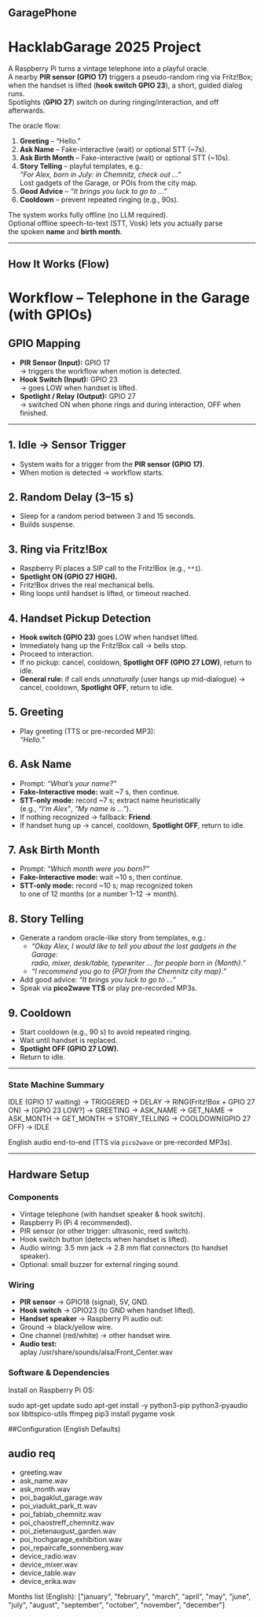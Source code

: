 ## GaragePhone

# HacklabGarage 2025 Project

A Raspberry Pi turns a vintage telephone into a playful oracle.  
A nearby **PIR sensor (GPIO 17)** triggers a pseudo-random ring via Fritz!Box;  
when the handset is lifted (**hook switch GPIO 23**), a short, guided dialog runs.  
Spotlights (**GPIO 27**) switch on during ringing/interaction, and off afterwards.

The oracle flow:

1. **Greeting** – “Hello.”
2. **Ask Name** – Fake-interactive (wait) or optional STT (~7s).  
3. **Ask Birth Month** – Fake-interactive (wait) or optional STT (~10s).  
4. **Story Telling** – playful templates, e.g.:  
   *“For Alex, born in July: in Chemnitz, check out …”*  
   Lost gadgets of the Garage, or POIs from the city map.  
5. **Good Advice** – *“It brings you luck to go to …”*  
6. **Cooldown** – prevent repeated ringing (e.g., 90s).

The system works fully offline (no LLM required).  
Optional offline speech-to-text (STT, Vosk) lets you actually parse  
the spoken **name** and **birth month**.


---

## How It Works (Flow)
# Workflow – Telephone in the Garage (with GPIOs)

## GPIO Mapping
- **PIR Sensor (Input):** GPIO 17  
  → triggers the workflow when motion is detected.  
- **Hook Switch (Input):** GPIO 23  
  → goes LOW when handset is lifted.  
- **Spotlight / Relay (Output):** GPIO 27  
  → switched ON when phone rings and during interaction, OFF when finished.  

---

## 1. Idle → Sensor Trigger
- System waits for a trigger from the **PIR sensor (GPIO 17)**.  
- When motion is detected → workflow starts.

## 2. Random Delay (3–15 s)
- Sleep for a random period between 3 and 15 seconds.  
- Builds suspense.

## 3. Ring via Fritz!Box
- Raspberry Pi places a SIP call to the Fritz!Box (e.g., `**1`).  
- **Spotlight ON (GPIO 27 HIGH).**  
- Fritz!Box drives the real mechanical bells.  
- Ring loops until handset is lifted, or timeout reached.

## 4. Handset Pickup Detection
- **Hook switch (GPIO 23)** goes LOW when handset lifted.  
- Immediately hang up the Fritz!Box call → bells stop.  
- Proceed to interaction.  
- If no pickup: cancel, cooldown, **Spotlight OFF (GPIO 27 LOW)**, return to idle.  
- **General rule:** if call ends *unnaturally* (user hangs up mid-dialogue) → cancel, cooldown, **Spotlight OFF**, return to idle.

## 5. Greeting
- Play greeting (TTS or pre-recorded MP3):  
  *“Hello.”*

## 6. Ask Name
- Prompt: *“What’s your name?”*  
- **Fake-Interactive mode:** wait ~7 s, then continue.  
- **STT-only mode:** record ~7 s; extract name heuristically  
  (e.g., *“I’m Alex”*, *“My name is …”*).  
- If nothing recognized → fallback: **Friend**.  
- If handset hung up → cancel, cooldown, **Spotlight OFF**, return to idle.

## 7. Ask Birth Month
- Prompt: *“Which month were you born?”*  
- **Fake-Interactive mode:** wait ~10 s, then continue.  
- **STT-only mode:** record ~10 s; map recognized token  
  to one of 12 months (or a number 1–12 → month).

## 8. Story Telling
- Generate a random oracle-like story from templates, e.g.:  
  - *“Okay Alex, I would like to tell you about the lost gadgets in the Garage:  
    radio, mixer, desk/table, typewriter … for people born in {Month}.”*  
  - *“I recommend you go to {POI from the Chemnitz city map}.”*  
- Add good advice: *“It brings you luck to go to …”*  
- Speak via **pico2wave TTS** or play pre-recorded MP3s.

## 9. Cooldown
- Start cooldown (e.g., 90 s) to avoid repeated ringing.  
- Wait until handset is replaced.  
- **Spotlight OFF (GPIO 27 LOW).**  
- Return to idle.

---

### State Machine Summary
IDLE (GPIO 17 waiting) → TRIGGERED → DELAY →
RING(Fritz!Box + GPIO 27 ON) → [GPIO 23 LOW?] →
GREETING → ASK_NAME → GET_NAME →
ASK_MONTH → GET_MONTH → STORY_TELLING →
COOLDOWN(GPIO 27 OFF) → IDLE

English audio end-to-end (TTS via `pico2wave` or pre-recorded MP3s).

---

## Hardware Setup

### Components
- Vintage telephone (with handset speaker & hook switch).
- Raspberry Pi (Pi 4 recommended).
- PIR sensor (or other trigger: ultrasonic, reed switch).
- Hook switch button (detects when handset is lifted).
- Audio wiring: 3.5 mm jack → 2.8 mm flat connectors (to handset speaker).
- Optional: small buzzer for external ringing sound.

### Wiring
- **PIR sensor** → GPIO18 (signal), 5V, GND.  
- **Hook switch** → GPIO23 (to GND when handset lifted).  
- **Handset speaker** → Raspberry Pi audio out:  
- Ground → black/yellow wire.  
- One channel (red/white) → other handset wire.  
- **Audio test:**  
aplay /usr/share/sounds/alsa/Front_Center.wav

### Software & Dependencies
Install on Raspberry Pi OS:

sudo apt-get update
sudo apt-get install -y python3-pip python3-pyaudio sox libttspico-utils ffmpeg
pip3 install pygame vosk

##Configuration (English Defaults)

## audio req
  - greeting.wav
  - ask_name.wav
  - ask_month.wav
  - poi_bagaklut_garage.wav
  - poi_viadukt_park_tt.wav
  - poi_fablab_chemnitz.wav
  - poi_chaostreff_chemnitz.wav
  - poi_zietenaugust_garden.wav
  - poi_hochgarage_exhibition.wav
  - poi_repaircafe_sonnenberg.wav
  - device_radio.wav
  - device_mixer.wav
  - device_table.wav
  - device_erika.wav

Months list (English): ["january", "february", "march", "april", "may", "june",
 "july", "august", "september", "october", "november", "december"]

